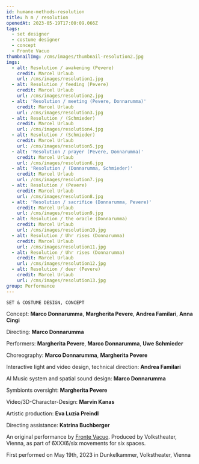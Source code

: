 ```yaml
---
id: humane-methods-resolution
title: h m / resolution
openedAt: 2023-05-19T17:00:09.066Z
tags:
  - set designer
  - costume designer
  - concept
  - Fronte Vacuo
thumbnailImg: /cms/images/thumbnail-resolution2.jpg
imgs:
  - alt: Resolution / awakening (Pevere)
    credit: Marcel Urlaub
    url: /cms/images/resolution1.jpg
  - alt: Resolution / feeding (Pevere)
    credit: Marcel Urlaub
    url: /cms/images/resolution2.jpg
  - alt: 'Resolution / meeting (Pevere, Donnarumma)'
    credit: Marcel Urlaub
    url: /cms/images/resolution3.jpg
  - alt: Resolution / (Schmieder)
    credit: Marcel Urlaub
    url: /cms/images/resolution4.jpg
  - alt: Resolution / (Schmieder)
    credit: Marcel Urlaub
    url: /cms/images/resolution5.jpg
  - alt: 'Resolution / prayer (Pevere, Donnarumma)'
    credit: Marcel Urlaub
    url: /cms/images/resolution6.jpg
  - alt: 'Resolution / (Donnarumma, Schmieder)'
    credit: Marcel Urlaub
    url: /cms/images/resolution7.jpg
  - alt: Resolution / (Pevere)
    credit: Marcel Urlaub
    url: /cms/images/resolution8.jpg
  - alt: 'Resolution / sacrifice (Donnarumma, Pevere)'
    credit: Marcel Urlaub
    url: /cms/images/resolution9.jpg
  - alt: Resolution / the oracle (Donnarumma)
    credit: Marcel Urlaub
    url: /cms/images/resolution10.jpg
  - alt: Resolution / Uhr rises (Donnarumma)
    credit: Marcel Urlaub
    url: /cms/images/resolution11.jpg
  - alt: Resolution / Uhr rises (Donnarumma)
    credit: Marcel Urlaub
    url: /cms/images/resolution12.jpg
  - alt: Resolution / deer (Pevere)
    credit: Marcel Urlaub
    url: /cms/images/resolution13.jpg
group: Performance
---
```

`SET & COSTUME DESIGN, CONCEPT`

Concept: **Marco Donnarumma**, **Margherita Pevere**, **Andrea Familari**, **Anna Cingi**

Directing: **Marco Donnarumma**

Performers: **Margherita Pevere**, **Marco Donnarumma**, **Uwe Schmieder**

Choreography: **Marco Donnarumma**, **Margherita Pevere**

Interactive Iight and video design, technical direction: **Andrea Familari**

AI Music system and spatial sound design: **Marco Donnarumma**

Symbionts oversight: **Margherita Pevere**

Video/3D-Character-Design: **Marvin Kanas**

Artistic production: **Eva Luzia Preindl**

Directing assistance: **Katrina Buchberger**

An original performance by [Fronte Vacuo](https://frontevacuo.com/). Produced by Volkstheater, Vienna, as part of 6XXX6/six movements for six spaces.

First performed on May 19th, 2023 in Dunkelkammer, Volkstheater, Vienna
